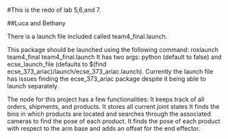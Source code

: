 #This is the redo of lab 5,6,and 7.

##Luca and Bethany


There is a launch file included called team4_final.launch.

This package should be launched using the following command:
roslaunch team4_final team4_final.launch
It has two args: python (default to false) and ecse_launch_file (defaults to $(find ecse_373_ariac)/launch/ecse_373_ariac.launch).
Currently the launch file has issues finding the ecse_373_ariac package despite it being able to launch separately.


The node for this project has a few functionalities:
It keeps track of all orders, shipments, and products.
It stores all current joint states
It finds the bins in which products are located and searches through the associated cameras to find the pose of each product.
It finds the pose of each product with respect to the arm base and adds an offset for the end effector.